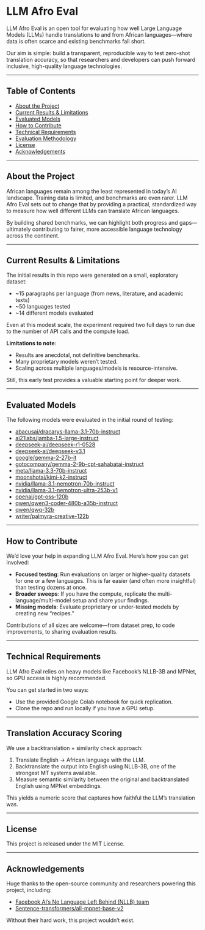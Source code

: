 # LLM Afro Eval

LLM Afro Eval is an open tool for evaluating how well Large Language Models (LLMs) handle translations to and from African languages—where data is often scarce and existing benchmarks fall short.

Our aim is simple: build a transparent, reproducible way to test zero-shot translation accuracy, so that researchers and developers can push forward inclusive, high-quality language technologies.

------

## Table of Contents

- [About the Project](#about-the-project)
- [Current Results & Limitations](#current-results--limitations)
- [Evaluated Models](#evaluated-models)
- [How to Contribute](#how-to-contribute)
- [Technical Requirements](#technical-requirements)
- [Evaluation Methodology](#evaluation-methodology)
- [License](#license)
- [Acknowledgements](#acknowledgements)

------

## About the Project

African languages remain among the least represented in today’s AI landscape. Training data is limited, and benchmarks are even rarer. LLM Afro Eval sets out to change that by providing a practical, standardized way to measure how well different LLMs can translate African languages.

By building shared benchmarks, we can highlight both progress and gaps—ultimately contributing to fairer, more accessible language technology across the continent.

------

## Current Results & Limitations

The initial results in this repo were generated on a small, exploratory dataset:

- ~15 paragraphs per language (from news, literature, and academic texts)
- ~50 languages tested
- ~14 different models evaluated

Even at this modest scale, the experiment required two full days to run due to the number of API calls and the compute load.

**Limitations to note**:

- Results are anecdotal, not definitive benchmarks.
- Many proprietary models weren’t tested.
- Scaling across multiple languages/models is resource-intensive.

Still, this early test provides a valuable starting point for deeper work.

------

## Evaluated Models

The following models were evaluated in the initial round of testing:

- [abacusai/dracarys-llama-3.1-70b-instruct](https://huggingface.co/abacusai/dracarys-llama-3.1-70b-instruct)
- [ai21labs/jamba-1.5-large-instruct](https://huggingface.co/ai21labs/jamba-1.5-large-instruct)
- [deepseek-ai/deepseek-r1-0528](https://huggingface.co/deepseek-ai/deepseek-r1-0528)
- [deepseek-ai/deepseek-v3.1](https://huggingface.co/deepseek-ai/deepseek-v3.1)
- [google/gemma-2-27b-it](https://huggingface.co/google/gemma-2-27b-it)
- [gotocompany/gemma-2-9b-cpt-sahabatai-instruct](https://huggingface.co/gotocompany/gemma-2-9b-cpt-sahabatai-instruct)
- [meta/llama-3.3-70b-instruct](https://huggingface.co/meta-llama/llama-3.3-70b-instruct)
- [moonshotai/kimi-k2-instruct](https://huggingface.co/moonshotai/kimi-k2-instruct)
- [nvidia/llama-3.1-nemotron-70b-instruct](https://huggingface.co/nvidia/llama-3.1-nemotron-70b-instruct)
- [nvidia/llama-3.1-nemotron-ultra-253b-v1](https://huggingface.co/nvidia/llama-3.1-nemotron-ultra-253b-v1)
- [openai/gpt-oss-120b](https://huggingface.co/openai/gpt-oss-120b)
- [qwen/qwen3-coder-480b-a35b-instruct](https://huggingface.co/qwen/qwen3-coder-480b-a35b-instruct)
- [qwen/qwq-32b](https://huggingface.co/qwen/qwq-32b)
- [writer/palmyra-creative-122b](https://huggingface.co/writer/palmyra-creative-122b)

------

## How to Contribute

We’d love your help in expanding LLM Afro Eval. Here’s how you can get involved:

- **Focused testing**: Run evaluations on larger or higher-quality datasets for one or a few languages. This is far easier (and often more insightful) than testing dozens at once.
- **Broader sweeps**: If you have the compute, replicate the multi-language/multi-model setup and share your findings.
- **Missing models**: Evaluate proprietary or under-tested models by creating new “recipes.”

Contributions of all sizes are welcome—from dataset prep, to code improvements, to sharing evaluation results.

------

## Technical Requirements

LLM Afro Eval relies on heavy models like Facebook’s NLLB-3B and MPNet, so GPU access is highly recommended.

You can get started in two ways:

- Use the provided Google Colab notebook for quick replication.
- Clone the repo and run locally if you have a GPU setup.

------

## Translation Accuracy Scoring

We use a backtranslation + similarity check approach:

1. Translate English → African language with the LLM.
2. Backtranslate the output into English using NLLB-3B, one of the strongest MT systems available.
3. Measure semantic similarity between the original and backtranslated English using MPNet embeddings.

This yields a numeric score that captures how faithful the LLM’s translation was.

------

## License

This project is released under the MIT License.

------

## Acknowledgements

Huge thanks to the open-source community and researchers powering this project, including:

- [Facebook AI’s No Language Left Behind (NLLB) team](https://huggingface.co/facebook/nllb-200-3.3B)
- [Sentence-transformers/all-mpnet-base-v2](https://huggingface.co/sentence-transformers/all-mpnet-base-v2)

Without their hard work, this project wouldn’t exist.
